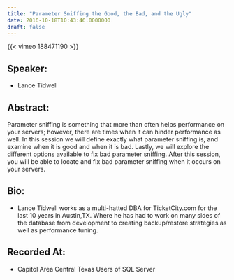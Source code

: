 ```yaml
---
title: "Parameter Sniffing the Good, the Bad, and the Ugly"
date: 2016-10-18T10:43:46.0000000
draft: false
---
```


{{< vimeo 188471190 >}}

## Speaker:

 - Lance Tidwell

## Abstract:

<p>Parameter sniffing is something that more than often helps performance on your servers; however, there are times when it can hinder performance as well. In this session we will define exactly what parameter sniffing is, and examine when it is good and when it is bad. Lastly, we will explore the different options available to fix bad parameter sniffing. After this session, you will be able to locate and fix bad parameter sniffing when it occurs on your servers.</p>

## Bio:

 - <p>Lance Tidwell works as a multi-hatted DBA for TicketCity.com for the last 10 years in Austin,TX. Where he has had to work on many sides of the database from development to creating backup/restore strategies as well as performance tuning.</p>

## Recorded At:

 - Capitol Area Central Texas Users of SQL Server

